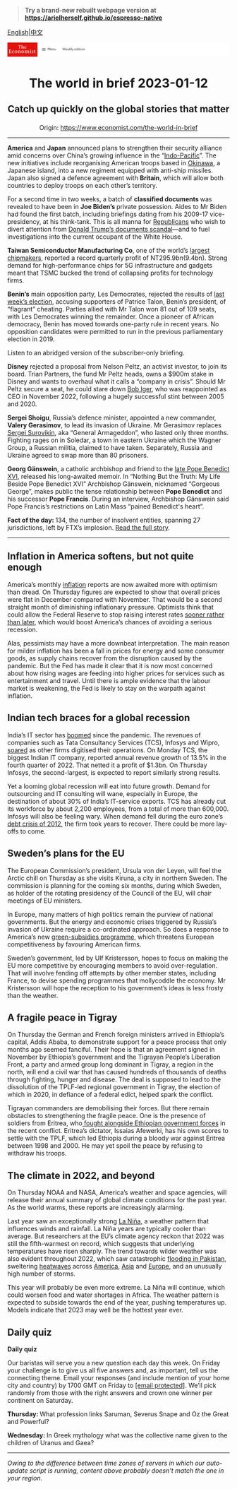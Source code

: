 > **Try a brand-new rebuilt webpage version at https://arielherself.github.io/espresso-native**

[English](https://github.com/arielherself/espresso/blob/main/README.md)|[中文](https://github-com.translate.goog/arielherself/espresso/blob/main/README.md?_x_tr_sl=en&_x_tr_tl=zh-CN&_x_tr_hl=zh-CN&_x_tr_pto=wapp)



![The Economist](menubar.png)

# <p align="center">The world in brief 2023-01-12</p>

## <p align="center">Catch up quickly on the global stories that matter</p>

<p align="center">Origin: <a href="https://www.economist.com/the-world-in-brief">https://www.economist.com/the-world-in-brief</a><hr>

<strong>America</strong> and <strong>Japan</strong> announced plans to strengthen their security alliance amid concerns over China’s growing influence in the “[Indo-Pacific](https://www.economist.com/asia/2023/01/04/reinventing-the-indo-pacific)”. The new initiatives include reorganising American troops based in [Okinawa](https://www.economist.com/asia/2022/05/14/fifty-years-after-america-returned-okinawa-to-japan-it-still-feels-cut-off), a Japanese island, into a new regiment equipped with anti-ship missiles. Japan also signed a defence agreement with <strong>Britain</strong>, which will allow both countries to deploy troops on each other’s territory.

For a second time in two weeks, a batch of <strong>classified documents </strong>was revealed to have been in <strong>Joe Biden’s </strong>private possession. Aides to Mr Biden had found the first batch, including briefings dating from his 2009-17 vice-presidency, at his think-tank. This is all manna for [Republicans](https://www.economist.com/leaders/2023/01/04/what-the-kevin-mccarthy-saga-means-for-americas-congress) who wish to divert attention from [Donald Trump’s documents scandal](https://www.economist.com/united-states/2022/08/10/the-raid-on-mar-a-lago-could-shake-americas-foundations)—and to fuel investigations into the current occupant of the White House.

<strong>Taiwan Semiconductor Manufacturing Co</strong>, one of the world’s [largest chipmakers](https://www.economist.com/business/2022/10/17/the-american-chip-industrys-15trn-meltdown), reported a record quarterly profit of NT$295.9bn ($9.4bn). Strong demand for high-performance chips for 5G infrastructure and gadgets meant that TSMC bucked the trend of collapsing profits for technology firms.

<strong>Benin’s</strong> main opposition party, Les Democrates, rejected the results of [last week’s election](https://www.economist.com/graphic-detail/2022/12/16/african-voters-increasingly-want-change), accusing supporters of Patrice Talon, Benin’s president, of “flagrant” cheating. Parties allied with Mr Talon won 81 out of 109 seats, with Les Democrates winning the remainder. Once a pioneer of African democracy, Benin has moved towards one-party rule in recent years. No opposition candidates were permitted to run in the previous parliamentary election in 2019.

Listen to an abridged version of the subscriber-only briefing.

<strong>Disney</strong> rejected a proposal from Nelson Peltz, an activist investor, to join its board. Trian Partners, the fund Mr Peltz heads, owns a $900m stake in Disney and wants to overhaul what it calls a “company in crisis”. Should Mr Peltz secure a seat, he could stare down [Bob Iger](https://www.economist.com/leaders/2022/11/21/disney-brings-back-a-star-of-the-past-but-its-real-problem-is-the-script), who was reappointed as CEO in November 2022, following a hugely successful stint between 2005 and 2020.

<strong>Sergei Shoigu</strong>, Russia’s defence minister, appointed a new commander, <strong>Valery Gerasimov</strong>, to lead its invasion of Ukraine. Mr Gerasimov replaces [Sergei Surovikin](https://www.economist.com/the-economist-explains/2022/10/13/who-is-sergei-surovikin-russias-new-commander-in-ukraine), aka “General Armageddon”, who lasted only three months. Fighting rages on in Soledar, a town in eastern Ukraine which the Wagner Group, a Russian militia, claimed to have taken. Separately, Russia and Ukraine agreed to swap more than 80 prisoners.

<strong>Georg Gänswein</strong>, a catholic archbishop and friend to the [late Pope Benedict XVI](https://www.economist.com/international/2023/01/02/the-death-of-pope-benedict-removes-a-problem-for-liberal-catholics), released his long-awaited memoir. In “Nothing But the Truth: My Life Beside Pope Benedict XVI” Archbishop Gänswein, nicknamed “Gorgeous George”, makes public the tense relationship between <strong>Pope Benedict</strong> and his successor <strong>Pope Francis</strong>. During an interview, Archbishop Gänswein said Pope Francis’s restrictions on Latin Mass “pained Benedict&#x27;s heart”. 

<strong>Fact of the day: </strong>134, the number of insolvent entities, spanning 27 jurisdictions, left by FTX’s implosion. [Read the full story](https://www.economist.com/finance-and-economics/2023/01/10/the-hunt-for-ftxs-missing-riches).

----------

## Inflation in America softens, but not quite enough

America’s monthly [inflation](https://www.economist.com/finance-and-economics/2022/12/13/americas-inflation-fever-may-be-breaking-at-last) reports are now awaited more with optimism than dread. On Thursday figures are expected to show that overall prices were flat in December compared with November. That would be a second straight month of diminishing inflationary pressure. Optimists think that could allow the Federal Reserve to stop raising interest rates [sooner rather than later](https://www.economist.com/the-world-ahead/2022/11/14/how-does-the-past-help-us-predict-policy-on-inflation-in-2023), which would boost America’s chances of avoiding a serious recession.

Alas, pessimists may have a more downbeat interpretation. The main reason for milder inflation has been a fall in prices for energy and some consumer goods, as supply chains recover from the disruption caused by the pandemic. But the Fed has made it clear that it is now most concerned about how rising wages are feeding into higher prices for services such as entertainment and travel. Until there is ample evidence that the labour market is weakening, the Fed is likely to stay on the warpath against inflation.

## Indian tech braces for a global recession

India’s IT sector has [boomed](https://www.economist.com/business/a-half-a-trillion-dollar-bet-on-revolutionising-white-collar-work/21808453) since the pandemic. The revenues of companies such as Tata Consultancy Services (TCS), Infosys and Wipro, [soared](https://www.economist.com/business/2023/01/08/how-technology-is-redrawing-the-boundaries-of-the-firm) as other firms digitised their operations. On Monday TCS, the biggest Indian IT company, reported annual revenue growth of 13.5% in the fourth quarter of 2022. That netted it a profit of $1.3bn. On Thursday Infosys, the second-largest, is expected to report similarly strong results. 

Yet a looming global recession will eat into future growth. Demand for outsourcing and IT consulting will wane, especially in Europe, the destination of about 30% of India’s IT-service exports. TCS has already cut its workforce by about 2,200 employees, from a total of more than 600,000. Infosys will also be feeling wary. When demand fell during the euro zone’s [debt crisis of 2012](https://www.economist.com/free-exchange/2012/05/02/call-it-a-depression), the firm took years to recover. There could be more lay-offs to come.

## Sweden’s plans for the EU

The European Commission’s president, Ursula von der Leyen, will feel the Arctic chill on Thursday as she visits Kiruna, a city in northern Sweden. The commission is planning for the coming six months, during which Sweden, as holder of the rotating presidency of the Council of the EU, will chair meetings of EU ministers. 

In Europe, many matters of high politics remain the purview of national governments. But the energy and economic crises triggered by Russia’s invasion of Ukraine require a co-ordinated approach. So does a response to America’s new [green-subsidies programme](https://www.economist.com/finance-and-economics/2023/01/09/what-americas-protectionist-turn-means-for-the-world), which threatens European competitiveness by favouring American firms. 

Sweden’s government, led by Ulf Kristersson, hopes to focus on making the EU more competitive by encouraging members to avoid over-regulation. That will involve fending off attempts by other member states, including France, to devise spending programmes that mollycoddle the economy. Mr Kristersson will hope the reception to his government’s ideas is less frosty than the weather.

## A fragile peace in Tigray

On Thursday the German and French foreign ministers arrived in Ethiopia’s capital, Addis Ababa, to demonstrate support for a peace process that only months ago seemed fanciful. Their hope is that an agreement signed in November by Ethiopia’s government and the Tigrayan People’s Liberation Front, a party and armed group long dominant in Tigray, a region in the north, will end a civil war that has caused hundreds of thousands of deaths through fighting, hunger and disease. The deal is supposed to lead to the dissolution of the TPLF-led regional government in Tigray, the election of which in 2020, in defiance of a federal edict, helped spark the conflict. 

Tigrayan commanders are demobilising their forces. But there remain obstacles to strengthening the fragile peace. One is the presence of soldiers from Eritrea, who[ fought alongside Ethiopian government forces](https://www.economist.com/middle-east-and-africa/2022/10/06/eritrea-has-called-up-thousands-of-reservists-to-fight-in-tigray) in the recent conflict. Eritrea’s dictator, Issaias Afewerki, has his own scores to settle with the TPLF, which led Ethiopia during a bloody war against Eritrea between 1998 and 2000. He may yet spoil the peace by refusing to withdraw his troops.

## The climate in 2022, and beyond

On Thursday NOAA and NASA, America’s weather and space agencies, will release their annual summary of global climate conditions for the past year. As the world warms, these reports are increasingly alarming.

Last year saw an exceptionally strong [La Niña](https://www.economist.com/interactive/the-world-ahead/2022/11/18/the-weather-system-that-influences-the-world), a weather pattern that influences winds and rainfall. La Niña years are typically cooler than average. But researchers at the EU’s climate agency reckon that 2022 was still the fifth-warmest on record, which suggests that underlying temperatures have risen sharply. The trend towards wilder weather was also evident throughout 2022, which saw catastrophic [flooding in Pakistan](https://www.economist.com/graphic-detail/2022/09/15/devastating-floods-like-pakistans-will-be-more-common-in-a-warming-world), sweltering [heatwaves](https://www.economist.com/science-and-technology/2022/09/05/heatwaves-and-floods-around-the-world-may-be-a-taste-of-years-to-come) across [America](https://www.economist.com/united-states/2022/09/01/heatwaves-kill-more-americans-than-hurricanes-tornadoes-and-floods), [Asia](https://www.economist.com/the-economist-explains/2022/05/03/how-can-india-cope-with-heatwaves) and [Europe](https://www.economist.com/the-economist-explains/2022/07/19/the-increase-in-simultaneous-heatwaves), and an unusually high number of storms.

This year will probably be even more extreme. La Niña will continue, which could worsen food and water shortages in Africa. The weather pattern is expected to subside towards the end of the year, pushing temperatures up. Models indicate that 2023 may well be the hottest year ever.

## Daily quiz

<strong>Daily quiz</strong>

Our baristas will serve you a new question each day this week. On Friday your challenge is to give us all five answers and, as important, tell us the connecting theme. Email your responses (and include mention of your home city and country) by 1700 GMT on Friday to [<span class="__cf_email__" data-cfemail="c190b4a8bb84b2b1b3a4b2b2ae81a4a2aeafaeaca8b2b5efa2aeac">[email&#160;protected]</span>](https://mail.google.com/mail/?view=cm&amp;fs=1&amp;tf=1&amp;to=QuizEspresso@economist.com). We’ll pick randomly from those with the right answers and crown one winner per continent on Saturday.

<strong>Thursday: </strong>What profession links Saruman, Severus Snape and Oz the Great and Powerful?

<strong>Wednesday: </strong>In Greek mythology what was the collective name given to the children of Uranus and Gaea?

----------

*Owing to the difference between time zones of servers in which our auto-update script is running, content above probably doesn't match the one in your region.*

